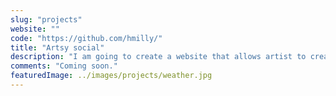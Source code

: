 ```yaml
---
slug: "projects"
website: ""
code: "https://github.com/hmilly/"
title: "Artsy social"
description: "I am going to create a website that allows artist to create profiles and share their art"
comments: "Coming soon."
featuredImage: ../images/projects/weather.jpg
---
```


